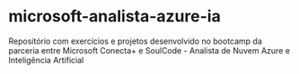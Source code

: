 # microsoft-analista-azure-ia
Repositório com exercícios e projetos desenvolvido no bootcamp da parceria entre Microsoft Conecta+ e SoulCode - Analista de Nuvem Azure e Inteligência Artificial
